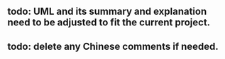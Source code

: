 ## todo: UML and its summary and explanation need to be adjusted to fit the current project.

## todo: delete any Chinese comments if needed.